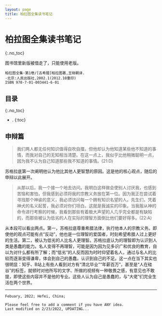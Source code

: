 ```yaml
---
layout: page
title: 柏拉图全集读书笔记
---
```


# 柏拉图全集读书笔记
{:.no_toc}

图书馆里新版被借走了，只能使用老版。

```text
柏拉图全集·第1卷/[古希腊]柏拉图著,王晓朝译.
-北京:人民出版社,2002.1(2012.10重印)
ISBN 978-7-01-003441-6-01
```

## 目录
{:.no_toc}

* .
{:toc}

## 申辩篇

> 我们两人都无任何知识值得自吹自擂，但他却认为他知道某些他不知道的事情，而我对自己的无知相当清楚。在这一点上，我似乎比他稍微聪明一点，因为我不认为自己知道那些我不知道的事情。(21:D)

苏格拉底第一次阐明他认为他比其他人更智慧的原因。这是他的核心观点，随后的申辩以此展开。

> 从那以后，我一个接一个地去访问。我明白这样做会使别人讨厌我，也感到苦恼和害怕，但我感到必须将我的宗教义务放在第一位。因为我正在尝试着寻找那个神谕的意义，我必须访问每一个拥有知识名望的人。先生们，凭着神犬的名义起誓，我必须对你们坦白。这就是我诚实的印象。当我服从神的命令进行考察的时候，我看到那些有着极大声望的人几乎完全都是有缺陷的，而那些被认为低劣的人在实际的理智方面倒比他们要好得多。(22:A)

从本段可以看出两点。第一，苏格拉底尊重希腊法律，执行他本人的宗教义务。即使他的观点可能有点“反动”，他也是一位理智的爱国者，时刻希望希腊人过上更好的生活。第二，被认为低劣的人比名人更理智。苏格拉底认为的理智即为认识到人类是愚蠢的能力。名人变得不再理智，可能是因为因为见多识广和优良的教育，自以为对什么都有所了解；而“低劣”的人反而因为时时仰望着名人，通过与名人的比较而逐渐变得谦卑，体会到自己的愚蠢，认识到自己的不足。这一点在当下其实也很明显：知乎、B站上有些人看到对方有“清北毕业”“年薪百万”，甚至是“人在硅谷”的标签，就顿时对他所写的文字、所做的视频有一种敬畏之感，有意见也不敢提，即使这些内容并不是他的专业。这些人认为自己是愚蠢的，与“大佬”们完全生活在两个世界。

---

```text
Febuary, 2022; Hefei, China;

Please feel free to add a comment if you have ANY idea.
Last modified on 2/23/2022, UPDATING...
```
